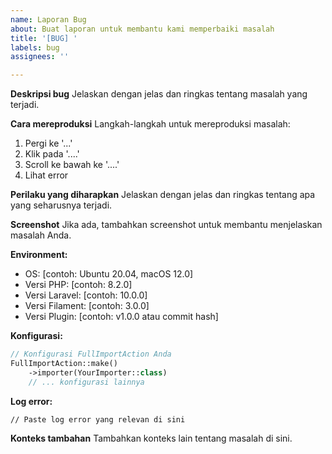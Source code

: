 ```yaml
---
name: Laporan Bug
about: Buat laporan untuk membantu kami memperbaiki masalah
title: '[BUG] '
labels: bug
assignees: ''

---
```


**Deskripsi bug**
Jelaskan dengan jelas dan ringkas tentang masalah yang terjadi.

**Cara mereproduksi**
Langkah-langkah untuk mereproduksi masalah:
1. Pergi ke '...'
2. Klik pada '....'
3. Scroll ke bawah ke '....'
4. Lihat error

**Perilaku yang diharapkan**
Jelaskan dengan jelas dan ringkas tentang apa yang seharusnya terjadi.

**Screenshot**
Jika ada, tambahkan screenshot untuk membantu menjelaskan masalah Anda.

**Environment:**
 - OS: [contoh: Ubuntu 20.04, macOS 12.0]
 - Versi PHP: [contoh: 8.2.0]
 - Versi Laravel: [contoh: 10.0.0]
 - Versi Filament: [contoh: 3.0.0]
 - Versi Plugin: [contoh: v1.0.0 atau commit hash]

**Konfigurasi:**
```php
// Konfigurasi FullImportAction Anda
FullImportAction::make()
    ->importer(YourImporter::class)
    // ... konfigurasi lainnya
```

**Log error:**
```
// Paste log error yang relevan di sini
```

**Konteks tambahan**
Tambahkan konteks lain tentang masalah di sini. 